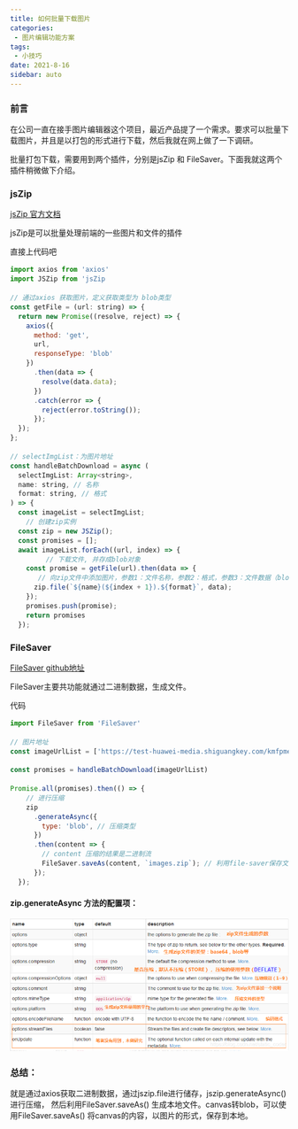 ```yaml
---
title: 如何批量下载图片
categories: 
 - 图片编辑功能方案
tags:
 - 小技巧
date: 2021-8-16
sidebar: auto
---
```


### 前言

在公司一直在接手图片编辑器这个项目，最近产品提了一个需求。要求可以批量下载图片，并且是以打包的形式进行下载，然后我就在网上做了一下调研。

批量打包下载，需要用到两个插件，分别是jsZip 和 FileSaver。下面我就这两个插件稍微做下介绍。

### jsZip

 [jsZip 官方文档](https://stuk.github.io/jszip/)

jsZip是可以批量处理前端的一些图片和文件的插件

直接上代码吧

```js
import axios from 'axios'
import JSZip from 'jsZip

// 通过axios 获取图片，定义获取类型为 blob类型
const getFile = (url: string) => {
  return new Promise((resolve, reject) => {
    axios({
      method: 'get',
      url,
      responseType: 'blob'
    })
      .then(data => {
        resolve(data.data);
      })
      .catch(error => {
        reject(error.toString());
      });
  });
};

// selectImgList：为图片地址  
const handleBatchDownload = async (
  selectImgList: Array<string>,
  name: string, // 名称
  format: string, // 格式
) => {
  const imageList = selectImgList;
    // 创建zip实例
  const zip = new JSZip();  
  const promises = [];
  await imageList.forEach((url, index) => {
         // 下载文件, 并存成blob对象
    const promise = getFile(url).then(data => {
       // 向zip文件中添加图片，参数1：文件名称，参数2：格式，参数3：文件数据（blob等二进制格式）
      zip.file(`${name}(${index + 1}).${format}`, data);
    });
    promises.push(promise);
    return promises
  });

```



### FileSaver

[FileSaver github地址](https://github.com/eligrey/FileSaver.js/)

FileSaver主要共功能就通过二进制数据，生成文件。

代码

```js
import FileSaver from 'FileSaver'

// 图片地址
const imageUrlList = ['https://test-huawei-media.shiguangkey.com/kmfpme2zeq3duju','https://test-huawei-media.shiguangkey.com/knb4m8t2hequfib']

const promises = handleBatchDownload(imageUrlList)

Promise.all(promises).then(() => {
    // 进行压缩
    zip
      .generateAsync({
        type: 'blob', // 压缩类型
      })
      .then(content => {
        // content 压缩的结果是二进制流    
        FileSaver.saveAs(content, `images.zip`); // 利用file-saver保存文件，生成images.zip文件
      });
  });
```

#### **zip.generateAsync 方法的配置项：**

![微信图片_20210505222150](/img/file-saver-option.png)



### 总结：

​		 就是通过axios获取二进制数据，通过jszip.file进行储存，jszip.generateAsync()进行压缩， 然后利用FileSaver.saveAs() 生成本地文件。canvas转blob，可以使用FileSaver.saveAs()   将canvas的内容，以图片的形式，保存到本地。
